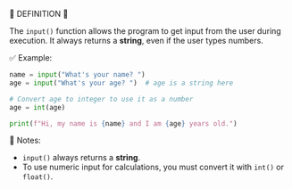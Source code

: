 🧠 DEFINITION 🧠

The `input()` function allows the program to get input from the user during execution.
It always returns a **string**, even if the user types numbers.


✅ Example:

```python
name = input("What's your name? ")
age = input("What's your age? ")  # age is a string here

# Convert age to integer to use it as a number
age = int(age)

print(f"Hi, my name is {name} and I am {age} years old.")
```


📌 Notes:

* `input()` always returns a **string**.
* To use numeric input for calculations, you must convert it with `int()` or `float()`.
